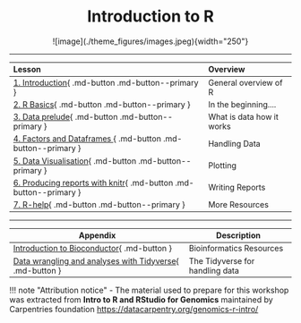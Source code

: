 </center>
<style>h1 {text-align: center;}</style>
<h1><b>Introduction to R</b></h1>
</center>



<center>
![image](./theme_figures/images.jpeg){width="250"}
</center>


* * * 


<div class="center-table" markdown>

| **Lesson**                                        | **Overview** | 
|:---------------------------------------------------|:-------------|
|[1. Introduction](./00-introduction.md){ .md-button .md-button--primary } | General overview of R |
|[2. R Basics](./01-r-basics.md){ .md-button .md-button--primary } | In the beginning....|
|[3. Data prelude](./02-data-prelude.md){ .md-button .md-button--primary } | What is data how it works|
|[4. Factors and Dataframes ](./03-basics-factors-dataframes.md){ .md-button .md-button--primary } | Handling Data|
|[5. Data Visualisation](./06-data-visualization.md){ .md-button .md-button--primary } | Plotting|
|[6. Producing reports with knitr](./07-knitr-markdown.md){ .md-button .md-button--primary } | Writing Reports|
|[7. R-help](./08-r-help.md){ .md-button .md-button--primary } | More Resources|

</div>


* * * 
<div class="center-table" markdown>

| **Appendix** | **Description** |
| ------------ | --------------- |
|[Introduction to Bioconductor](./appendix/04-bioconductor-vcfr.md){ .md-button } | Bioinformatics Resources|
|[Data wrangling and analyses with Tidyverse](./appendix/05-dplyr.md){ .md-button } | The Tidyverse for handling data|


</div>

!!! note "Attribution notice"
    - The material used to prepare for this workshop was extracted from **Intro to R and RStudio for Genomics** maintained by Carpentries foundation  https://datacarpentry.org/genomics-r-intro/